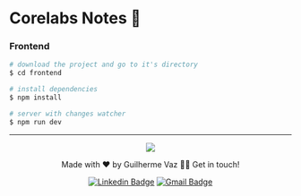 # Corelabs Notes 📑

### Frontend

```bash
# download the project and go to it's directory
$ cd frontend

# install dependencies
$ npm install

# server with changes watcher
$ npm run dev
````

-----


<p align="center">
  <a href="https://skillicons.dev">
    <img src="https://skillicons.dev/icons?i=react,ts,sass,git" />
  </a>
</p>
<p align="center">Made with ❤️ by Guilherme Vaz 👋🏽 Get in touch!</p>
<div align="center">

  [![Linkedin Badge](https://img.shields.io/badge/-Guilherme-blue?style=flat-square&logo=Linkedin&logoColor=white&link=https://www.linkedin.com/in/guiilherme-vaz/)](https://www.linkedin.com/in/guiilherme-vaz/) 
  [![Gmail Badge](https://img.shields.io/badge/-guilhermeolivaaz@gmail.com-c14438?style=flat-square&logo=Gmail&logoColor=white&link=mailto:guilhermeolivaaz@gmail.com)](mailto:guilhermeolivaaz@gmail.com)

</div>

